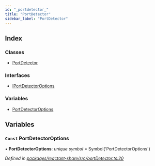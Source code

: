 ```yaml
---
id: "_portdetector_"
title: "PortDetector"
sidebar_label: "PortDetector"
---
```


## Index

### Classes

* [PortDetector](../classes/_portdetector_.portdetector.md)

### Interfaces

* [IPortDetectorOptions](../interfaces/_portdetector_.iportdetectoroptions.md)

### Variables

* [PortDetectorOptions](_portdetector_.md#const-portdetectoroptions)

## Variables

### `Const` PortDetectorOptions

• **PortDetectorOptions**: *unique symbol* = Symbol('PortDetectorOptions')

*Defined in [packages/reactant-share/src/portDetector.ts:20](https://github.com/unadlib/reactant/blob/1f3f457d/packages/reactant-share/src/portDetector.ts#L20)*
